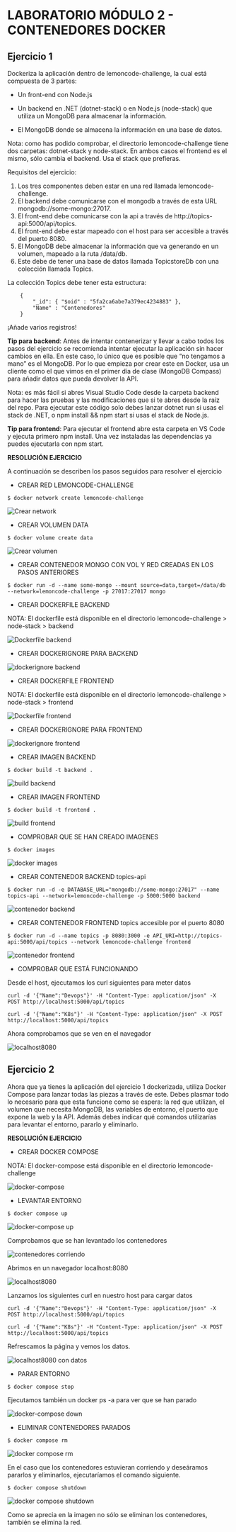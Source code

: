 # LABORATORIO MÓDULO 2 - CONTENEDORES DOCKER

## Ejercicio 1

Dockeriza la aplicación dentro de lemoncode-challenge, la cual está compuesta de 3 partes:

- Un front-end con Node.js

- Un backend en .NET (dotnet-stack) o en Node.js (node-stack) que utiliza un MongoDB para almacenar la información.

- El MongoDB donde se almacena la información en una base de datos.

Nota: como has podido comprobar, el directorio lemoncode-challenge tiene dos carpetas: dotnet-stack y node-stack. En ambos casos el frontend es el mismo, sólo cambia el backend. Usa el stack que prefieras.

Requisitos del ejercicio:

1. Los tres componentes deben estar en una red llamada lemoncode-challenge.
2. El backend debe comunicarse con el mongodb a través de esta URL mongodb://some-mongo:27017.
3. El front-end debe comunicarse con la api a través de http://topics-api:5000/api/topics.
4. El front-end debe estar mapeado con el host para ser accesible a través del puerto 8080.
5. El MongoDB debe almacenar la información que va generando en un volumen, mapeado a la ruta /data/db.
6. Este debe de tener una base de datos llamada TopicstoreDb con una colección llamada Topics.

La colección Topics debe tener esta estructura:

```
    {
        "_id": { "$oid" : "5fa2ca6abe7a379ec4234883" },
        "Name" : "Contenedores"
    }
```

¡Añade varios registros!

**Tip para backend**: Antes de intentar contenerizar y llevar a cabo todos los pasos del ejercicio se recomienda intentar ejecutar la aplicación sin hacer cambios en ella. En este caso, lo único que es posible que “no tengamos a mano” es el MongoDB. Por lo que empieza por crear este en Docker, usa un cliente como el que vimos en el primer día de clase (MongoDB Compass) para añadir datos que pueda devolver la API.

Nota: es más fácil si abres Visual Studio Code desde la carpeta backend para hacer las pruebas y las modificaciones que si te abres desde la raíz del repo. Para ejecutar este código solo debes lanzar dotnet run si usas el stack de .NET, o npm install && npm start si usas el stack de Node.js.

**Tip para frontend**: Para ejecutar el frontend abre esta carpeta en VS Code y ejecuta primero npm install. Una vez instaladas las dependencias ya puedes ejecutarla con npm start.

**RESOLUCIÓN EJERCICIO**

A continuación se describen los pasos seguidos para resolver el ejercicio

- CREAR RED LEMONCODE-CHALLENGE

`$ docker network create lemoncode-challenge`

![Crear network](/mod02_contenedores_docker/img/create_network.jpg)

- CREAR VOLUMEN DATA

`$ docker volume create data`

![Crear volumen](/mod02_contenedores_docker/img/create_volumen.jpg)

- CREAR CONTENEDOR MONGO CON VOL Y RED CREADAS EN LOS PASOS ANTERIORES

`$ docker run -d --name some-mongo --mount source=data,target=/data/db --network=lemoncode-challenge -p 27017:27017 mongo`

- CREAR DOCKERFILE BACKEND

NOTA: El dockerfile está disponible en el directorio lemoncode-challenge > node-stack > backend

![Dockerfile backend](/mod02_contenedores_docker/img/dockerfile_backend.jpg)

- CREAR DOCKERIGNORE PARA BACKEND

![dockerignore backend](/mod02_contenedores_docker/img/dockerignore_backend.jpg)

- CREAR DOCKERFILE FRONTEND

NOTA: El dockerfile está disponible en el directorio lemoncode-challenge > node-stack > frontend

![Dockerfile frontend](/mod02_contenedores_docker/img/dockerfile_frontend.jpg)

- CREAR DOCKERIGNORE PARA FRONTEND

![dockerignore frontend](/mod02_contenedores_docker/img/dockerignore_frontend.jpg)

- CREAR IMAGEN BACKEND

`$ docker build -t backend .`

![build backend](/mod02_contenedores_docker/img/build_backend.jpg)

- CREAR IMAGEN FRONTEND

`$ docker build -t frontend .`

![build frontend](/mod02_contenedores_docker/img/build_frontend.jpg)

- COMPROBAR QUE SE HAN CREADO IMAGENES

`$ docker images`

![docker images](/mod02_contenedores_docker/img/images.jpg)

- CREAR CONTENEDOR BACKEND topics-api

`$ docker run -d -e DATABASE_URL="mongodb://some-mongo:27017" --name  topics-api --network=lemoncode-challenge -p 5000:5000 backend`

![contenedor backend](/mod02_contenedores_docker/img/contenedor_backend.jpg)

- CREAR CONTENEDOR FRONTEND topics accesible por el puerto 8080

`$ docker run -d --name topics -p 8080:3000 -e API_URI=http://topics-api:5000/api/topics --network lemoncode-challenge frontend`

![contenedor frontend](/mod02_contenedores_docker/img/contenedor_frontend.jpg)

- COMPROBAR QUE ESTÁ FUNCIONANDO

Desde el host, ejecutamos los curl siguientes para meter datos

`curl -d '{"Name":"Devops"}' -H "Content-Type: application/json" -X POST http://localhost:5000/api/topics`

`curl -d '{"Name":"K8s"}' -H "Content-Type: application/json" -X POST http://localhost:5000/api/topics`

Ahora comprobamos que se ven en el navegador

![localhost8080](/mod02_contenedores_docker/img/localhost_8080.jpg)

## Ejercicio 2

Ahora que ya tienes la aplicación del ejercicio 1 dockerizada, utiliza Docker Compose para lanzar todas las piezas a través de este. Debes plasmar todo lo necesario para que esta funcione como se espera: la red que utilizan, el volumen que necesita MongoDB, las variables de entorno, el puerto que expone la web y la API. Además debes indicar qué comandos utilizarías para levantar el entorno, pararlo y eliminarlo.

**RESOLUCIÓN EJERCICIO**

- CREAR DOCKER COMPOSE

NOTA: El docker-compose está disponible en el directorio lemoncode-challenge

![docker-compose](/mod02_contenedores_docker/img/docker_compose.jpg)

- LEVANTAR ENTORNO

`$ docker compose up`

![docker-compose up](/mod02_contenedores_docker/img/docker_compose_up.jpg)

Comprobamos que se han levantado los contenedores

![contenedores corriendo](/mod02_contenedores_docker/img/docker_ps_compose.jpg)

Abrimos en un navegador localhost:8080

![localhost8080](/mod02_contenedores_docker/img/localhost_8080_compose.jpg)

Lanzamos los siguientes curl en nuestro host para cargar datos

`curl -d '{"Name":"Devops"}' -H "Content-Type: application/json" -X POST http://localhost:5000/api/topics`

`curl -d '{"Name":"K8s"}' -H "Content-Type: application/json" -X POST http://localhost:5000/api/topics`

Refrescamos la página y vemos los datos.

![localhost8080 con datos](/mod02_contenedores_docker/img/localhost_8080_compose_datos.jpg)

- PARAR ENTORNO

`$ docker compose stop`

Ejecutamos también un docker ps -a para ver que se han parado

![docker-compose down](/mod02_contenedores_docker/img/docker_compose_stop.jpg)

- ELIMINAR CONTENEDORES PARADOS

`$ docker compose rm`

![docker compose rm](/mod02_contenedores_docker/img/docker_compose_rm.jpg)

En el caso que los contenedores estuvieran corriendo y deseáramos pararlos y eliminarlos, ejecutaríamos el comando siguiente.

`$ docker compose shutdown`

![docker compose shutdown](/mod02_contenedores_docker/img/docker_compose_down.jpg)

Como se aprecia en la imagen no sólo se eliminan los contenedores, también se elimina la red.
